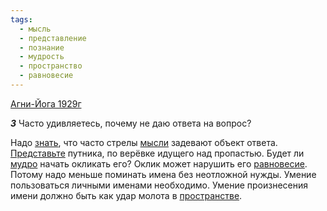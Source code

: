 ```yaml
---
tags:
  - мысль
  - представление
  - познание
  - мудрость
  - пространство
  - равновесие
---
```


[Агни-Йога 1929г](/agni/1929)

___3___
Часто удивляетесь, почему не даю ответа на вопрос?   

Надо [знать](/tag/#познание), что часто стрелы [мысли](/tag/#мысль) задевают объект ответа. [Представьте](/tag/#представление) путника, по верёвке идущего над пропастью. Будет ли [мудро](/tag/#мудрость) начать окликать его? Оклик может нарушить его [равновесие](/tag/#равновесие). Потому надо меньше поминать имена без неотложной нужды. Умение пользоваться личными именами необходимо. Умение произнесения имени должно быть как удар молота в [пространстве](/tag/#пространство).